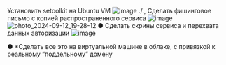 Установить setoolkit на Ubuntu VM
![image](https://github.com/user-attachments/assets/34e36b0b-e6bc-4d8f-9d41-7e95f89dbab8)
./.,
Сделать фишинговое письмо с копией распространенного
сервиса
![image](https://github.com/user-attachments/assets/99049a43-8621-443c-8292-a18cd4de546a)
![photo_2024-09-12_19-28-12](https://github.com/user-attachments/assets/74193971-96b0-462d-a70d-460a7e522e5d)
●
Сделать скрины сервиса и перехвата данных авторизации
![image](https://github.com/user-attachments/assets/68e3b00d-ea51-4566-be01-833f4bdc2462)

●
*Сделать все это на виртуальной машине в облаке, с привязкой
к реальному “поддельному” домену
